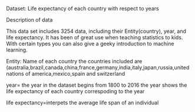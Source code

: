 Dataset: Life expectancy of each country with respect to years

Description of data

This data set includes 3254 data, including their Entity(country), year, and life expectancy. It has been of great use when teaching statistics to kids. With certain types you can also give a geeky introduction to machine learning.

Entity: Name of each country the countries included are (australia,brazil,canada,china,france,germany,india,italy,japan,russia,united nations of america,mexico,spain and switzerland

year= the year in the dataset begins from 1800 to 2016 the year shows the life expectancy of each country correspoding to the year

life expectancy=interpets the average life span of an individual
